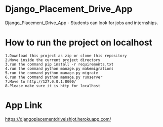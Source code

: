 # Django_Placement_Drive_App
Django_Placement_Drive_App - Students can look for jobs and internships.

# How to run the project on localhost
```
1.Download this project as zip or clone this repository
2.Move inside the current project directory
3.run the command pip install -r requirements.txt
4.run the command python manage.py makemigrations
5.run the command python manage.py migrate
6.run the command python manage.py runserver
7.Move to http://127.0.0.1:8000/
8.Please make sure it is http for localhost
```

# App Link
https://djangoplacementdriveishjot.herokuapp.com/
